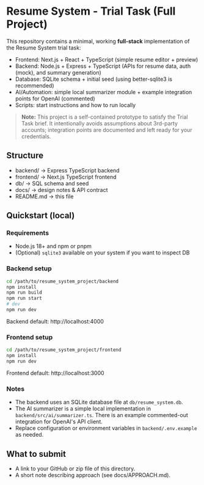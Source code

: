 
# Resume System - Trial Task (Full Project)

This repository contains a minimal, working **full-stack** implementation of the Resume System trial task:
- Frontend: Next.js + React + TypeScript (simple resume editor + preview)
- Backend: Node.js + Express + TypeScript (APIs for resume data, auth (mock), and summary generation)
- Database: SQLite schema + initial seed (using better-sqlite3 is recommended)
- AI/Automation: simple local summarizer module + example integration points for OpenAI (commented)
- Scripts: start instructions and how to run locally

> **Note:** This project is a self-contained prototype to satisfy the Trial Task brief. It intentionally avoids assumptions about 3rd-party accounts; integration points are documented and left ready for your credentials.

## Structure

- backend/        -> Express TypeScript backend
- frontend/       -> Next.js TypeScript frontend
- db/             -> SQL schema and seed
- docs/           -> design notes & API contract
- README.md       -> this file

## Quickstart (local)

### Requirements
- Node.js 18+ and npm or pnpm
- (Optional) `sqlite3` available on your system if you want to inspect DB

### Backend setup
```bash
cd /path/to/resume_system_project/backend
npm install
npm run build
npm run start
# dev
npm run dev
```

Backend default: http://localhost:4000

### Frontend setup
```bash
cd /path/to/resume_system_project/frontend
npm install
npm run dev
```

Frontend default: http://localhost:3000

### Notes
- The backend uses an SQLite database file at `db/resume_system.db`.
- The AI summarizer is a simple local implementation in `backend/src/ai/summarizer.ts`. There is an example commented-out integration for OpenAI's API client.
- Replace configuration or environment variables in `backend/.env.example` as needed.

## What to submit
- A link to your GitHub or zip file of this directory.
- A short note describing approach (see docs/APPROACH.md).

